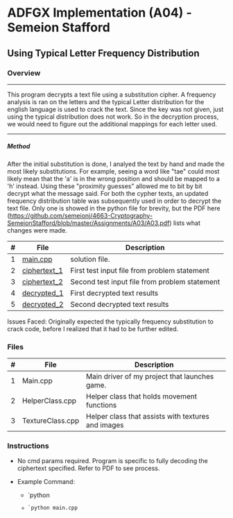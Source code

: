 #  ADFGX Implementation (A04) - Semeion Stafford
##  Using Typical Letter Frequency Distribution
### Overview
----------------------------------------------------------------------

This program decrypts a text file using a substitution cipher. A frequency analysis is ran on the letters and the typical Letter distribution for the english language is used to crack the text. Since the key was not given, just using the typical distribution does not work. So in the decryption process, we would need to figure out the additional mappings for each letter used.

----------------------------------------------------------------------

##### Method
After the initial substitution is done, I analyed the text by hand and made the most likely substitutions. For example, seeing a word like "tae" could most likely mean that the 'a' is in the wrong position and should be mapped to a 'h' instead. Using these "proximity guesses" allowed me to bit by bit decrypt what the message said. For both the cypher texts, an updated frequency distribution table was subsequently used in order to decrypt the text file. Only one is showed in the python file for brevity, but the PDF here (https://github.com/semeionj/4663-Cryptography-SemeionStafford/blob/master/Assignments/A03/A03.pdf) lists what changes were made.

|   #   | File                       | Description                                                |
| :---: | -------------------------- | ---------------------------------------------------------- |
|   1   | [main.cpp](./main.cpp)     | solution file.                                             |
|   2   | [ciphertext_1](./ciphertext_1)           | First test input file from problem statement                     |
|   3   | [ciphertext_2](./ciphertext_2)         | Second test input file from problem statement                             |
|   4   | [decrypted_1](./decrypted_1.txt)   | First decrypted text results |
|   5   | [decrypted_2](./decrypted_2.txt) | Second decrypted text results               |

Issues Faced:
Originally expected the typically frequency substitution to crack code, before I realized that it had to be further edited.

### Files

|   #   | File            | Description                                        |
| :---: | --------------- | -------------------------------------------------- |
|   1   | Main.cpp         | Main driver of my project that launches game.      |
|   2   | HelperClass.cpp  | Helper class that holds movement functions         |
|   3   | TextureClass.cpp | Helper class that assists with textures and images |

### Instructions
- No cmd params required. Program is specific to fully decoding the ciphertext specified. Refer to PDF to see process.

- Example Command:
    - `python <code>
    - `python main.cpp 
